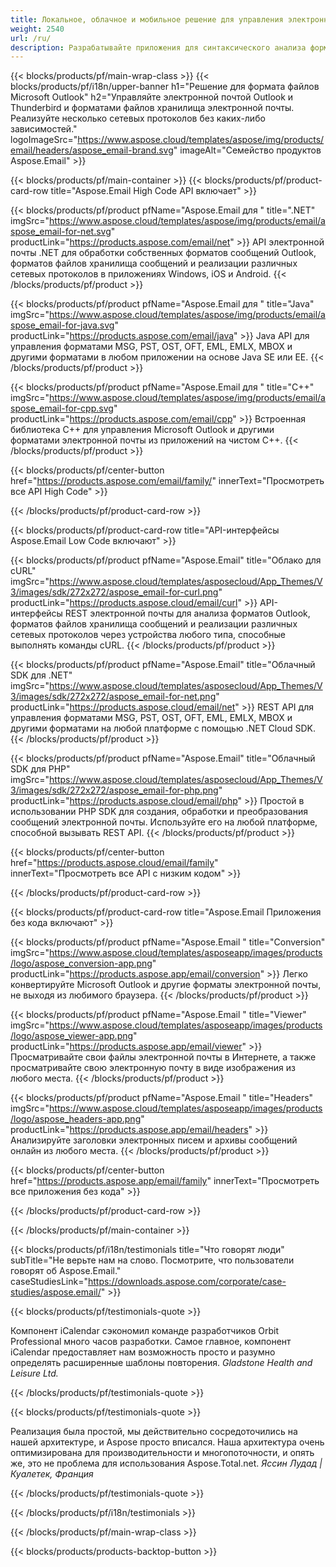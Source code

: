 ```yaml
---
title: Локальное, облачное и мобильное решение для управления электронной почтой
weight: 2540
url: /ru/
description: Разрабатывайте приложения для синтаксического анализа форматов Outlook, используя локальные или облачные API, или просто используйте кроссплатформенные приложения для просмотра, сравнения, проверки или преобразования форматов Microsoft Outlook.
---
```


{{< blocks/products/pf/main-wrap-class >}}
{{< blocks/products/pf/i18n/upper-banner h1="Решение для формата файлов Microsoft Outlook" h2="Управляйте электронной почтой Outlook и Thunderbird и форматами файлов хранилища электронной почты. Реализуйте несколько сетевых протоколов без каких-либо зависимостей." logoImageSrc="https://www.aspose.cloud/templates/aspose/img/products/email/headers/aspose_email-brand.svg" imageAlt="Семейство продуктов Aspose.Email" >}}

{{< blocks/products/pf/main-container >}}
{{< blocks/products/pf/product-card-row title="Aspose.Email High Code API включает" >}}

{{< blocks/products/pf/product pfName="Aspose.Email для " title=".NET" imgSrc="https://www.aspose.cloud/templates/aspose/img/products/email/aspose_email-for-net.svg" productLink="https://products.aspose.com/email/net" >}}
API электронной почты .NET для обработки собственных форматов сообщений Outlook, форматов файлов хранилища сообщений и реализации различных сетевых протоколов в приложениях Windows, iOS и Android.
{{< /blocks/products/pf/product >}}

{{< blocks/products/pf/product pfName="Aspose.Email для " title="Java" imgSrc="https://www.aspose.cloud/templates/aspose/img/products/email/aspose_email-for-java.svg" productLink="https://products.aspose.com/email/java" >}}
Java API для управления форматами MSG, PST, OST, OFT, EML, EMLX, MBOX и другими форматами в любом приложении на основе Java SE или EE.
{{< /blocks/products/pf/product >}}

{{< blocks/products/pf/product pfName="Aspose.Email для " title="C++" imgSrc="https://www.aspose.cloud/templates/aspose/img/products/email/aspose_email-for-cpp.svg" productLink="https://products.aspose.com/email/cpp" >}}
Встроенная библиотека C++ для управления Microsoft Outlook и другими форматами электронной почты из приложений на чистом C++.
{{< /blocks/products/pf/product >}}

{{< blocks/products/pf/center-button href="https://products.aspose.com/email/family/" innerText="Просмотреть все API High Code" >}}

{{< /blocks/products/pf/product-card-row >}}

{{< blocks/products/pf/product-card-row title="API-интерфейсы Aspose.Email Low Code включают" >}}

{{< blocks/products/pf/product pfName="Aspose.Email" title="Облако для cURL" imgSrc="https://www.aspose.cloud/templates/asposecloud/App_Themes/V3/images/sdk/272x272/aspose_email-for-curl.png" productLink="https://products.aspose.cloud/email/curl" >}}
API-интерфейсы REST электронной почты для анализа форматов Outlook, форматов файлов хранилища сообщений и реализации различных сетевых протоколов через устройства любого типа, способные выполнять команды cURL.
{{< /blocks/products/pf/product >}}

{{< blocks/products/pf/product pfName="Aspose.Email" title="Облачный SDK для .NET" imgSrc="https://www.aspose.cloud/templates/asposecloud/App_Themes/V3/images/sdk/272x272/aspose_email-for-net.png" productLink="https://products.aspose.cloud/email/net" >}}
REST API для управления форматами MSG, PST, OST, OFT, EML, EMLX, MBOX и другими форматами на любой платформе с помощью .NET Cloud SDK.
{{< /blocks/products/pf/product >}}

{{< blocks/products/pf/product pfName="Aspose.Email" title="Облачный SDK для PHP" imgSrc="https://www.aspose.cloud/templates/asposecloud/App_Themes/V3/images/sdk/272x272/aspose_email-for-php.png" productLink="https://products.aspose.cloud/email/php" >}}
Простой в использовании PHP SDK для создания, обработки и преобразования сообщений электронной почты. Используйте его на любой платформе, способной вызывать REST API.
{{< /blocks/products/pf/product >}}

{{< blocks/products/pf/center-button href="https://products.aspose.cloud/email/family" innerText="Просмотреть все API с низким кодом" >}}

{{< /blocks/products/pf/product-card-row >}}

{{< blocks/products/pf/product-card-row title="Aspose.Email Приложения без кода включают" >}}

{{< blocks/products/pf/product pfName="Aspose.Email " title="Conversion" imgSrc="https://www.aspose.cloud/templates/asposeapp/images/products/logo/aspose_conversion-app.png" productLink="https://products.aspose.app/email/conversion" >}}
Легко конвертируйте Microsoft Outlook и другие форматы электронной почты, не выходя из любимого браузера.
{{< /blocks/products/pf/product >}}

{{< blocks/products/pf/product pfName="Aspose.Email " title="Viewer" imgSrc="https://www.aspose.cloud/templates/asposeapp/images/products/logo/aspose_viewer-app.png" productLink="https://products.aspose.app/email/viewer" >}}
Просматривайте свои файлы электронной почты в Интернете, а также просматривайте свою электронную почту в виде изображения из любого места.
{{< /blocks/products/pf/product >}}

{{< blocks/products/pf/product pfName="Aspose.Email " title="Headers" imgSrc="https://www.aspose.cloud/templates/asposeapp/images/products/logo/aspose_headers-app.png" productLink="https://products.aspose.app/email/headers" >}}
Анализируйте заголовки электронных писем и архивы сообщений онлайн из любого места.
{{< /blocks/products/pf/product >}}

{{< blocks/products/pf/center-button href="https://products.aspose.app/email/family" innerText="Просмотреть все приложения без кода" >}}

{{< /blocks/products/pf/product-card-row >}}

{{< /blocks/products/pf/main-container >}}

{{< blocks/products/pf/i18n/testimonials title="Что говорят люди" subTitle="Не верьте нам на слово. Посмотрите, что пользователи говорят об Aspose.Email." caseStudiesLink="https://downloads.aspose.com/corporate/case-studies/aspose.email/" >}}

{{< blocks/products/pf/testimonials-quote >}}
<p class="first">
 Компонент iCalendar сэкономил команде разработчиков Orbit Professional много часов разработки. Самое главное, компонент iCalendar предоставляет нам возможность просто и разумно определять расширенные шаблоны повторения.
 <em>
  Gladstone Health and Leisure Ltd.
 </em>
</p>

{{< /blocks/products/pf/testimonials-quote >}}

{{< blocks/products/pf/testimonials-quote >}}
<p class="second">
 Реализация была простой, мы действительно сосредоточились на нашей архитектуре, и Aspose просто вписался. Наша архитектура очень оптимизирована для производительности и многопоточности, и опять же, это не проблема для использования Aspose.Total.net.
 <em>
  Яссин Лудад | Куалетек, Франция
 </em>
</p>

{{< /blocks/products/pf/testimonials-quote >}}

{{< /blocks/products/pf/i18n/testimonials >}}

{{< /blocks/products/pf/main-wrap-class >}}

{{< blocks/products/products-backtop-button >}}